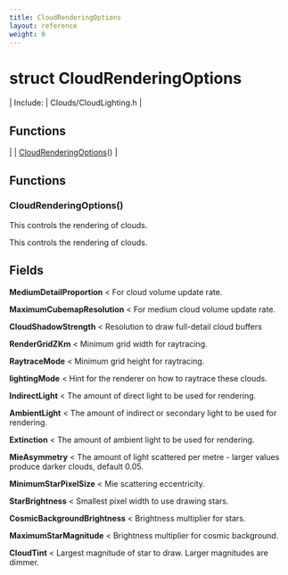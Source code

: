 ```yaml
---
title: CloudRenderingOptions
layout: reference
weight: 0
---
```

struct CloudRenderingOptions
===

| Include: | Clouds/CloudLighting.h |



Functions
---

|  | [CloudRenderingOptions](#CloudRenderingOptions)() |


Functions
---
<a name="CloudRenderingOptions"></a>
###  CloudRenderingOptions()
This controls the rendering of clouds.

This controls the rendering of clouds.


Fields
---

**MediumDetailProportion**  < For cloud volume update rate.

**MaximumCubemapResolution**  < For medium cloud volume update rate.

**CloudShadowStrength**  < Resolution to draw full-detail cloud buffers

**RenderGridZKm**  < Minimum grid width for raytracing.

**RaytraceMode**  < Minimum grid height for raytracing.

**lightingMode**  < Hint for the renderer on how to raytrace these clouds.

**IndirectLight**  < The amount of direct light to be used for rendering.

**AmbientLight**  < The amount of indirect or secondary light to be used for rendering.

**Extinction**  < The amount of ambient light to be used for rendering.

**MieAsymmetry**  < The amount of light scattered per metre - larger values produce darker clouds, default 0.05.

**MinimumStarPixelSize**  < Mie scattering eccentricity.

**StarBrightness**  < Smallest pixel width to use drawing stars.

**CosmicBackgroundBrightness**  < Brightness multiplier for stars.

**MaximumStarMagnitude**  < Brightness multiplier for cosmic background.

**CloudTint**  < Largest magnitude of star to draw. Larger magnitudes are dimmer.
